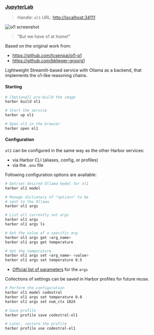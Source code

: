 ### [JupyterLab](https://github.com/jupyterlab/jupyterlab)

> Handle: `ol1`
> URL: [http://localhost:34111](http://localhost:34111)

![ol1 screenshot](./ol1.png)

> "But we have o1 at home!"

Based on the original work from:
- https://github.com/tcsenpai/ol1-p1
- https://github.com/bklieger-groq/g1

Lightweight Streamlit-based service with Ollama as a backend, that implements the o1-like reasoning chains.

#### Starting

```bash
# [Optional] pre-build the image
harbor build ol1

# Start the service
harbor up ol1

# Open ol1 in the browser
harbor open ol1
```

#### Configuration

`ol1` can be configured in the same way as the other Harbor services:
- via Harbor CLI (aliases, config, or profiles)
- via the `.env` file

Following configuration options are available:

```bash
# Get/set desired Ollama model for ol1
harbor ol1 model

# Manage dictionary of "options" to be
# sent to the Ollama
harbor ol1 args

# List all currently set args
harbor ol1 args
harbor ol1 args ls

# Get the value of a specific arg
harbor ol1 args get <arg_name>
harbor ol1 args get temperature

# Set the temperature
harbor ol1 args set <arg_name> <value>
harbor ol1 args set temperature 0.5
```

- [Official list of parameters](https://github.com/ollama/ollama/blob/main/docs/modelfile.md#parameter) for the `args`

Collections of settings can be saved in Harbor profiles for future reuse.

```bash
# Perform the configuration
harbor ol1 model codestral
harbor ol1 args set temperature 0.8
harbor ol1 args set num_ctx 1024

# Save profile
harbor profile save codestral-ol1

# Later, restore the profile
harbor profile use codestral-ol1
```